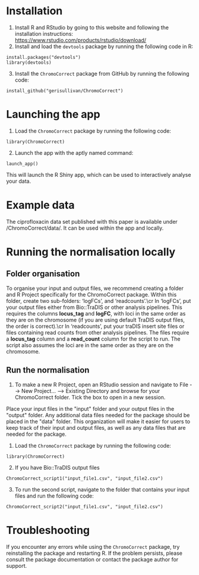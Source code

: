 # Installation
1. Install R and RStudio by going to this website and following the installation instructions: https://www.rstudio.com/products/rstudio/download/
2. Install and load the `devtools` package by running the following code in R:
```{r}
install.packages("devtools")
library(devtools)
```
3. Install the `ChromoCorrect` package from GitHub by running the following code:
```{r}
install_github("gerisullivan/ChromoCorrect")
```
# Launching the app
1. Load the `ChromoCorrect` package by running the following code:
```{r}
library(ChromoCorrect)
```
2. Launch the app with the aptly named command:
```{r}
launch_app()
```
This will launch the R Shiny app, which can be used to interactively analyse your data.

# Example data
The ciprofloxacin data set published with this paper is available under /ChromoCorrect/data/. It can be used within the app and locally.

# Running the normalisation locally
## Folder organisation
To organise your input and output files, we recommend creating a folder and R Project specifically for the ChromoCorrect package. Within this folder, create two sub-folders: ‘logFCs’, and ‘readcounts’.\cr
In ‘logFCs’, put your output files either from Bio::TraDIS or other analysis pipelines. This requires the columns **locus_tag** and **logFC**, with loci in the same order as they are on the chromosome (if you are using default TraDIS output files, the order is correct).\cr
In ‘readcounts’, put your traDIS insert site files or files containing read counts from other analysis pipelines. The files require a **locus_tag** column and a **read_count** column for the script to run. The script also assumes the loci are in the same order as they are on the chromosome.
## Run the normalisation
1. To make a new R Project, open an RStudio session and navigate to File --> New Project… --> Existing Directory and browse for your ChromoCorrect folder. Tick the box to open in a new session.

Place your input files in the "input" folder and your output files in the "output" folder. Any additional data files needed for the package should be placed in the "data" folder. This organization will make it easier for users to keep track of their input and output files, as well as any data files that are needed for the package.
1. Load the `ChromoCorrect` package by running the following code:
```{r}
library(ChromoCorrect)
```
2. If you have Bio::TraDIS output files
```{r}
ChromoCorrect_script1("input_file1.csv", "input_file2.csv")
```

3. To run the second script, navigate to the folder that contains your input files and run the following code:

```{r}
ChromoCorrect_script2("input_file1.csv", "input_file2.csv")
```
# Troubleshooting
If you encounter any errors while using the `ChromoCorrect` package, try reinstalling the package and restarting R. If the problem persists, please consult the package documentation or contact the package author for support.
